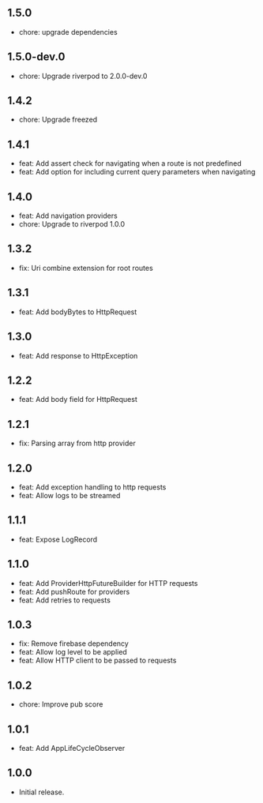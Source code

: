 ## 1.5.0

* chore: upgrade dependencies

## 1.5.0-dev.0

* chore: Upgrade riverpod to 2.0.0-dev.0

## 1.4.2

* chore: Upgrade freezed

## 1.4.1

* feat: Add assert check for navigating when a route is not predefined
* feat: Add option for including current query parameters when navigating

## 1.4.0

* feat: Add navigation providers
* chore: Upgrade to riverpod 1.0.0

## 1.3.2

* fix: Uri combine extension for root routes

## 1.3.1

* feat: Add bodyBytes to HttpRequest

## 1.3.0

* feat: Add response to HttpException

## 1.2.2

* feat: Add body field for HttpRequest

## 1.2.1

* fix: Parsing array from http provider

## 1.2.0

* feat: Add exception handling to http requests
* feat: Allow logs to be streamed

## 1.1.1

* feat: Expose LogRecord

## 1.1.0

* feat: Add ProviderHttpFutureBuilder for HTTP requests
* feat: Add pushRoute for providers
* feat: Add retries to requests

## 1.0.3

* fix: Remove firebase dependency
* feat: Allow log level to be applied
* feat: Allow HTTP client to be passed to requests

## 1.0.2

* chore: Improve pub score

## 1.0.1

* feat: Add AppLifeCycleObserver

## 1.0.0

* Initial release.
